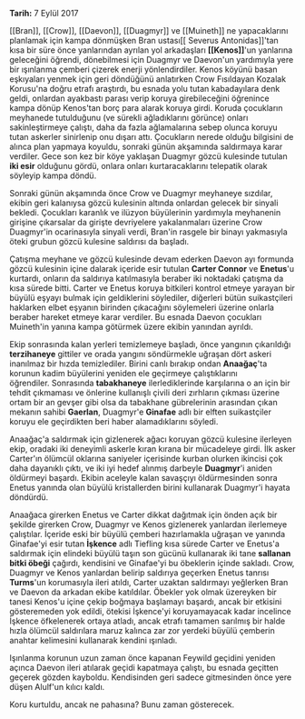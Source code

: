 **Tarih:** 7 Eylül 2017

[[Bran]], [[Crow]], [[Daevon]], [[Duagmyr]] ve [[Muineth]] ne yapacaklarını planlamak için kampa dönmüşken Bran ustası[[ Severus Antonidas]]'tan kısa bir süre önce yanlarından ayrılan yol arkadaşları **[[Kenos]]**'un yanlarına geleceğini öğrendi, dönebilmesi için Duagmyr ve Daevon'un yardımıyla yere bir ışınlanma çemberi çizerek enerji yönlendirdiler. Kenos köyünü basan eşkıyaları yenmek için geri döndüğünü anlatırken Crow Fısıldayan Kozalak Korusu'na doğru etrafı araştırdı, bu esnada yolu tutan kabadayılara denk geldi, onlardan ayakbastı parası verip koruya girebileceğini öğrenince kampa dönüp Kenos'tan borç para alarak koruya girdi. Koruda çocukların meyhanede tutulduğunu (ve sürekli ağladıklarını görünce) onları sakinleştirmeye çalıştı, daha da fazla ağlamalarına sebep olunca koruyu tutan askerler sinirlenip onu dışarı attı. Çocukların nerede olduğu bilgisini de alınca plan yapmaya koyuldu, sonraki günün akşamında saldırmaya karar verdiler. Gece son kez bir köye yaklaşan Duagmyr gözcü kulesinde tutulan **iki esir** olduğunu gördü, onlara onları kurtaracaklarını telepatik olarak söyleyip kampa döndü.  
  
Sonraki günün akşamında önce Crow ve Duagmyr meyhaneye sızdılar, ekibin geri kalanıysa gözcü kulesinin altında onlardan gelecek bir sinyali bekledi. Çocukları karanlık ve ilüzyon büyülerinin yardımıyla meyhanenin girişine çıkarsalar da girişte devriyelere yakalanmaları üzerine Crow Duagmyr'in ocarinasıyla sinyali verdi, Bran'in rasgele bir binayı yakmasıyla öteki grubun gözcü kulesine saldırısı da başladı.  
  
Çatışma meyhane ve gözcü kulesinde devam ederken Daevon ayı formunda gözcü kulesinin içine dalarak içeride esir tutulan **Carter Connor** ve **Enetus**'u kurtardı, onların da saldırıya katılmasıyla beraber iki noktadaki çatışma da kısa sürede bitti. Carter ve Enetus koruya bitkileri kontrol etmeye yarayan bir büyülü eşyayı bulmak için geldiklerini söylediler, diğerleri bütün suikastçileri haklarken elbet eşyanın birinden çıkacağını söylemeleri üzerine onlarla beraber hareket etmeye karar verdiler. Bu esnada Daevon çocukları Muineth'in yanına kampa götürmek üzere ekibin yanından ayrıldı.  
  
Ekip sonrasında kalan yerleri temizlemeye başladı, önce yangının çıkarıldığı **terzihaneye** gittiler ve orada yangını söndürmekle uğraşan dört askeri inanılmaz bir hızda temizlediler. Birini canlı bırakıp ondan **Anaağaç**'ta korunun kadim büyülerini yeniden ele geçirmeye çalıştıklarını öğrendiler. Sonrasında **tabakhaneye** ilerlediklerinde karşılarına o an için bir tehdit çıkmaması ve önlerine kullanışlı çivili deri zırhların çıkması üzerine ortam bir an gevşer gibi olsa da tabakhane gübrelerinin arasından çıkan mekanın sahibi **Gaerlan**, Duagmyr'e **Ginafae** adlı bir elften suikastçiler koruyu ele geçirdikten beri haber alamadıklarını söyledi.  
  
Anaağaç'a saldırmak için gizlenerek ağacı koruyan gözcü kulesine ilerleyen ekip, oradaki iki deneyimli askerle kıran kırana bir mücadeleye girdi. İlk asker Carter'ın ölümcül oklarına saniyeler içerisinde kurban olurken ikincisi çok daha dayanıklı çıktı, ve iki iyi hedef alınmış darbeyle **Duagmyr**'i aniden öldürmeyi başardı. Ekibin aceleyle kalan savaşçıyı öldürmesinden sonra Enetus yanında olan büyülü kristallerden birini kullanarak Duagmyr'i hayata döndürdü.  
  
Anaağaca girerken Enetus ve Carter dikkat dağıtmak için önden açık bir şekilde girerken Crow, Duagmyr ve Kenos gizlenerek yanlardan ilerlemeye çalıştılar. İçeride eski bir büyülü çemberi hazırlamakla uğraşan ve yanında Ginafae'yi esir tutan **İşkence** adlı Tiefling kısa sürede Carter ve Enetus'a saldırmak için elindeki büyülü taşın son gücünü kullanarak iki tane **sallanan bitki öbeği** çağırdı, kendisini ve Ginafae'yi bu öbeklerin içinde sakladı. Crow, Duagmyr ve Kenos yanlardan belirip saldırıya geçerken Enetus tanrısı **Turms**'un korumasıyla ileri atıldı, Carter uzaktan saldırmayı yeğlerken Bran ve Daevon da arkadan ekibe katıldılar. Öbekler yok olmak üzereyken bir tanesi Kenos'u içine çekip boğmaya başlamayı başardı, ancak bir etkisini gösteremeden yok edildi, ötekisi İşkence'yi koruyamayacak kadar incelince İşkence öfkelenerek ortaya atladı, ancak etrafı tamamen sarılmış bir halde hızla ölümcül saldırılara maruz kalınca zar zor yerdeki büyülü çemberin anahtar kelimesini kullanarak kendini ışınladı.  
  
Işınlanma korunun uzun zaman önce kapanan Feywild geçidini yeniden açınca Daevon ileri atılarak geçidi kapatmaya çalıştı, bu esnada geçitten geçerek gözden kayboldu. Kendisinden geri sadece gitmesinden önce yere düşen Alulf'un kılıcı kaldı.  
  
Koru kurtuldu, ancak ne pahasına? Bunu zaman gösterecek.